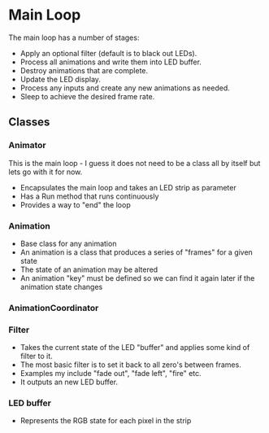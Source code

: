 # Main Loop

The main loop has a number of stages:
* Apply an optional filter (default is to black out LEDs).
* Process all animations and write them into LED buffer. 
* Destroy animations that are complete.
* Update the LED display.
* Process any inputs and create any new animations as needed.
* Sleep to achieve the desired frame rate.

## Classes

### Animator
This is the main loop - I guess it does not need to be a class all by itself but lets go with it for now.
* Encapsulates the main loop and takes an LED strip as parameter
* Has a Run method that runs continuously
* Provides a way to "end" the loop

### Animation
* Base class for any animation
* An animation is a class that produces a series of "frames" for a given state
* The state of an animation may be altered
* An animation "key" must be defined so we can find it again later if the animation state changes

### AnimationCoordinator


### Filter 
* Takes the current state of the LED "buffer" and applies some kind of filter to it.
* The most basic filter is to set it back to all zero's between frames.
* Examples my include "fade out", "fade left", "fire" etc.
* It outputs an new LED buffer.

### LED buffer
* Represents the RGB state for each pixel in the strip 
